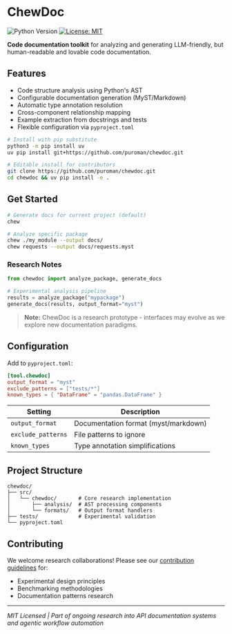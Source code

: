 # ChewDoc

![Python Version](https://img.shields.io/badge/python-3.8%2B-blue)
[![License: MIT](https://img.shields.io/badge/License-MIT-yellow.svg)](https://opensource.org/licenses/MIT)

**Code documentation toolkit** for analyzing and generating LLM-friendly, but human-readable and lovable code documentation.

## Features

- Code structure analysis using Python's AST
- Configurable documentation generation (MyST/Markdown)
- Automatic type annotation resolution
- Cross-component relationship mapping
- Example extraction from docstrings and tests
- Flexible configuration via `pyproject.toml`

```bash
# Install with pip substitute
python3 -m pip install uv
uv pip install git+https://github.com/puroman/chewdoc.git

# Editable install for contributors
git clone https://github.com/puroman/chewdoc.git
cd chewdoc && uv pip install -e .
```

## Get Started

```bash
# Generate docs for current project (default)
chew

# Analyze specific package
chew ./my_module --output docs/
chew requests --output docs/requests.myst
```

### Research Notes
```python
from chewdoc import analyze_package, generate_docs

# Experimental analysis pipeline
results = analyze_package("mypackage")
generate_docs(results, output_format="myst")
```

> **Note:** ChewDoc is a research prototype - interfaces may evolve as we explore new documentation paradigms.

## Configuration

Add to `pyproject.toml`:
```toml
[tool.chewdoc]
output_format = "myst"
exclude_patterns = ["tests/*"]
known_types = { "DataFrame" = "pandas.DataFrame" }
```

| Setting | Description |
|---------|-------------|
| `output_format` | Documentation format (myst/markdown) |
| `exclude_patterns` | File patterns to ignore |
| `known_types` | Type annotation simplifications |

## Project Structure

```
chewdoc/
├── src/
│   └── chewdoc/       # Core research implementation
│       ├── analysis/  # AST processing components
│       └── formats/   # Output format handlers
├── tests/             # Experimental validation
└── pyproject.toml
```

## Contributing

We welcome research collaborations! Please see our [contribution guidelines](CONTRIBUTING.md) for:
- Experimental design principles
- Benchmarking methodologies
- Documentation patterns research

---

_MIT Licensed | Part of ongoing research into API documentation systems and agentic workflow automation_

